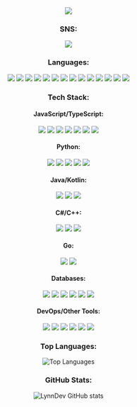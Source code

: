 <div align="center">

<img src="https://i.ibb.co/BBxDmtV/1721231503491.jpg">

<div align="center">

  ### SNS:
  <span>
    <a href="https://github.com/AramDev0">
      <img src="https://img.shields.io/badge/GitHub-100000?style=for-the-badge&logo=github&logoColor=white"/>
    </a>
  </span>

  ### Languages:
  <span>
    <img src="https://img.shields.io/badge/TypeScript-007ACC?style=for-the-badge&logo=typescript&logoColor=white"/>
    <img src="https://img.shields.io/badge/JavaScript-F7DF1E?style=for-the-badge&logo=javascript&logoColor=black"/>
    <img src="https://img.shields.io/badge/Python-3776AB?style=for-the-badge&logo=python&logoColor=white"/>
    <img src="https://img.shields.io/badge/Java-ED8B00?style=for-the-badge&logo=openjdk&logoColor=white"/>
    <img src="https://img.shields.io/badge/Kotlin-0095D5?style=for-the-badge&logo=kotlin&logoColor=white"/>
    <img src="https://img.shields.io/badge/C++-00599C?style=for-the-badge&logo=cplusplus&logoColor=white"/>
    <img src="https://img.shields.io/badge/C%23-239120?style=for-the-badge&logo=csharp&logoColor=white"/>
    <img src="https://img.shields.io/badge/Go-00ADD8?style=for-the-badge&logo=go&logoColor=white"/>
    <img src="https://img.shields.io/badge/Assembly-525252?style=for-the-badge&logo=asm&logoColor=white"/>
    <img src="https://img.shields.io/badge/PHP-777BB4?style=for-the-badge&logo=php&logoColor=white"/>
    <img src="https://img.shields.io/badge/Ruby-CC342D?style=for-the-badge&logo=ruby&logoColor=white"/>
    <img src="https://img.shields.io/badge/Swift-F05138?style=for-the-badge&logo=swift&logoColor=white"/>
    <img src="https://img.shields.io/badge/Scala-DC322F?style=for-the-badge&logo=scala&logoColor=white"/>
    <img src="https://img.shields.io/badge/Perl-0298C3?style=for-the-badge&logo=perl&logoColor=white"/>
  </span>

  ### Tech Stack:
  #### JavaScript/TypeScript:
  <span>
    <img src="https://img.shields.io/badge/Node.js-339933?style=for-the-badge&logo=nodedotjs&logoColor=white"/>
    <img src="https://img.shields.io/badge/React-61DAFB?style=for-the-badge&logo=react&logoColor=black"/>
    <img src="https://img.shields.io/badge/Express.js-000000?style=for-the-badge&logo=express&logoColor=white"/>
    <img src="https://img.shields.io/badge/Next.js-000000?style=for-the-badge&logo=nextdotjs&logoColor=white"/>
    <img src="https://img.shields.io/badge/Vue.js-4FC08D?style=for-the-badge&logo=vue.js&logoColor=white"/>
    <img src="https://img.shields.io/badge/Svelte-FF3E00?style=for-the-badge&logo=svelte&logoColor=white"/>
    <img src="https://img.shields.io/badge/GraphQL-E10098?style=for-the-badge&logo=graphql&logoColor=white"/>
  </span>

  #### Python:
  <span>
    <img src="https://img.shields.io/badge/Django-092E20?style=for-the-badge&logo=django&logoColor=white"/>
    <img src="https://img.shields.io/badge/Flask-000000?style=for-the-badge&logo=flask&logoColor=white"/>
    <img src="https://img.shields.io/badge/FastAPI-009688?style=for-the-badge&logo=fastapi&logoColor=white"/>
    <img src="https://img.shields.io/badge/Pandas-150458?style=for-the-badge&logo=pandas&logoColor=white"/>
    <img src="https://img.shields.io/badge/Numpy-013243?style=for-the-badge&logo=numpy&logoColor=white"/>
  </span>

  #### Java/Kotlin:
  <span>
    <img src="https://img.shields.io/badge/Spring_Boot-6DB33F?style=for-the-badge&logo=springboot&logoColor=white"/>
    <img src="https://img.shields.io/badge/Jetpack_Compose-4285F4?style=for-the-badge&logo=jetpackcompose&logoColor=white"/>
    <img src="https://img.shields.io/badge/Android-3DDC84?style=for-the-badge&logo=android&logoColor=white"/>
  </span>

  #### C#/C++:
  <span>
    <img src="https://img.shields.io/badge/.NET-512BD4?style=for-the-badge&logo=dotnet&logoColor=white"/>
    <img src="https://img.shields.io/badge/Qt-41CD52?style=for-the-badge&logo=qt&logoColor=white"/>
    <img src="https://img.shields.io/badge/Unreal_Engine-0E1128?style=for-the-badge&logo=unrealengine&logoColor=white"/>
  </span>

  #### Go:
  <span>
    <img src="https://img.shields.io/badge/Gin_Gonic-00ADD8?style=for-the-badge&logo=go&logoColor=white"/>
    <img src="https://img.shields.io/badge/Fiber-007ACC?style=for-the-badge&logo=fiber&logoColor=white"/>
  </span>

  #### Databases:
  <span>
    <img src="https://img.shields.io/badge/MySQL-4479A1?style=for-the-badge&logo=mysql&logoColor=white"/>
    <img src="https://img.shields.io/badge/PostgreSQL-4169E1?style=for-the-badge&logo=postgresql&logoColor=white"/>
    <img src="https://img.shields.io/badge/MongoDB-47A248?style=for-the-badge&logo=mongodb&logoColor=white"/>
    <img src="https://img.shields.io/badge/SQLite-003B57?style=for-the-badge&logo=sqlite&logoColor=white"/>
    <img src="https://img.shields.io/badge/Cassandra-1287B1?style=for-the-badge&logo=cassandra&logoColor=white"/>
    <img src="https://img.shields.io/badge/Redis-DC382D?style=for-the-badge&logo=redis&logoColor=white"/>
  </span>

  #### DevOps/Other Tools:
  <span>
    <img src="https://img.shields.io/badge/Docker-2496ED?style=for-the-badge&logo=docker&logoColor=white"/>
    <img src="https://img.shields.io/badge/Kubernetes-326CE5?style=for-the-badge&logo=kubernetes&logoColor=white"/>
    <img src="https://img.shields.io/badge/GitHub_Actions-2088FF?style=for-the-badge&logo=github-actions&logoColor=white"/>
    <img src="https://img.shields.io/badge/Jenkins-D24939?style=for-the-badge&logo=jenkins&logoColor=white"/>
    <img src="https://img.shields.io/badge/Ansible-0A95E0?style=for-the-badge&logo=ansible&logoColor=white"/>
    <img src="https://img.shields.io/badge/Terraform-7B42BC?style=for-the-badge&logo=terraform&logoColor=white"/>
  </span>
  
  ### Top Languages:
  ![Top Languages](https://github-readme-stats.vercel.app/api/top-langs/?username=d4nndev&layout=compact&theme=radical)

  ### GitHub Stats:
  ![LynnDev GitHub stats](https://github-readme-stats.vercel.app/api?username=d4nndev&show_icons=true&theme=radical)

</div>

